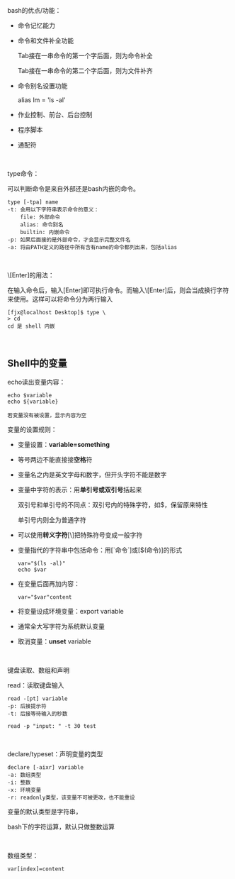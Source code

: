 bash的优点/功能：

- 命令记忆能力

- 命令和文件补全功能

  Tab接在一串命令的第一个字后面，则为命令补全

  Tab接在一串命令的第二个字后面，则为文件补齐

- 命令别名设置功能

  alias lm = 'ls -al'

- 作业控制、前台、后台控制

- 程序脚本

- 通配符

<br>

type命令：

可以判断命令是来自外部还是bash内嵌的命令。

```
type [-tpa] name
-t: 会用以下字符串表示命令的意义：
	file: 外部命令
	alias: 命令别名
	builtin: 内嵌命令
-p: 如果后面接的是外部命令，才会显示完整文件名
-a: 将由PATH定义的路径中所有含有name的命令都列出来，包括alias
```

<br>

\\[Enter]的用法：

在输入命令后，输入\[Enter]即可执行命令。而输入\\[Enter]后，则会当成换行字符来使用。这样可以将命令分为两行输入

```
[fjx@localhost Desktop]$ type \
> cd
cd 是 shell 内嵌
```

<br>

## Shell中的变量

echo读出变量内容：

```
echo $variable
echo ${variable}

若变量没有被设置，显示内容为空
```

变量的设置规则：

- 变量设置：**variable=something**

- 等号两边不能直接接**空格**符

- 变量名之内是英文字母和数字，但开头字符不能是数字

- 变量中字符的表示：用**单引号或双引号**括起来

  双引号和单引号的不同点：双引号内的特殊字符，如$，保留原来特性

  单引号内则全为普通字符

- 可以使用**转义字符**[\\]把特殊符号变成一般字符

- 变量指代的字符串中包括命令：用[\`命令`]或[$(命令)]的形式

  ```
  var="$(ls -al)"
  echo $var
  ```

- 在变量后面再加内容：

  ```
  var="$var"content
  ```

- 将变量设成环境变量：export variable

- 通常全大写字符为系统默认变量

- 取消变量：**unset** variable

<br>

键盘读取、数组和声明

read：读取键盘输入

```
read -[pt] variable
-p: 后接提示符
-t: 后接等待输入的秒数

read -p "input: " -t 30 test
```

<br>

declare/typeset：声明变量的类型

```
declare [-aixr] variable
-a: 数组类型
-i: 整数
-x: 环境变量
-r: readonly类型，该变量不可被更改，也不能重设
```

变量的默认类型是字符串，

bash下的字符运算，默认只做整数运算

<br>

数组类型：

```
var[index]=content
```

<br>

